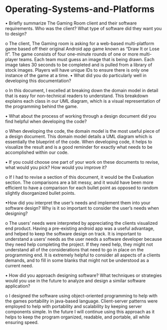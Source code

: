 # Operating-Systems-and-Platforms
•	Briefly summarize The Gaming Room client and their software requirements. Who was the client? What type of software did they want you to design?

o  	The client, The Gaming room is asking for a web-based multi-platform game based off their original Android app game known as “Draw It or Lose It”. The game consists of four one-minute rounds of one or more multi-player teams. Each team must guess an image that is being drawn. Each image takes 30 seconds to be completed and is pulled from a library of stock images. Players will have unique IDs to ensure there is only one instance of the game at a time.
•	What did you do particularly well in developing this documentation?

o	  In this document, I excelled at breaking down the domain model in detail that is easy for non-technical readers to understand. This breakdown explains each class in our UML diagram, which is a visual representation of the programming behind the game.

•	What about the process of working through a design document did you find helpful when developing the code?

o	  When developing the code, the domain model is the most useful piece of a design document. This domain model details a UML diagram which is essentially the blueprint of the code. When developing code, it helps to visualize the result and is a good reminder for exactly what needs to be accomplished within our code.

•	If you could choose one part of your work on these documents to revise, what would you pick? How would you improve it?

o	  If I had to revise a section of this document, it would be the Evaluation section. The comparisons are a bit messy, and it would have been more efficient to have a comparison for each bullet point as opposed to random slightly disorganized bullet points.

•How did you interpret the user’s needs and implement them into your software design? Why is it so important to consider the user’s needs when designing?

o	  The users’ needs were interpreted by appreciating the clients visualized end product. Having a pre-existing android app was a useful advantage, and helped to keep the software design on track. It is important to understand a users’ needs as the user needs a software developer because they need help completing the project. If they need help, they might not understand all of the considerations that need to go in place on the programming end. It is extremely helpful to consider all aspects of a clients demands, and to fill in some blanks that might not be understood as a current need.

•	How did you approach designing software? What techniques or strategies would you use in the future to analyze and design a similar software application?

o	  I designed the software using object-oriented programming to help with the games portability in java-based language. Client-server patterns were employed to help with portability and scalability by keeping server components simple. In the future I will continue using this approach as it helps to keep the program organized, readable, and portable, all while ensuring speed.

